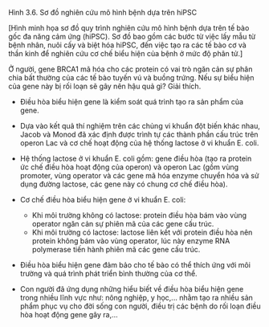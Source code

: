 Hình 3.6. Sơ đồ nghiên cứu mô hình bệnh dựa trên hiPSC

[Hình minh họa sơ đồ quy trình nghiên cứu mô hình bệnh dựa trên tế bào gốc đa năng cảm ứng (hiPSC). Sơ đồ bao gồm các bước từ việc lấy mẫu từ bệnh nhân, nuôi cấy và biệt hóa hiPSC, đến việc tạo ra các tế bào cơ và thần kinh để nghiên cứu cơ chế biểu hiện của bệnh ở mức độ phân tử.]

Ở người, gene BRCA1 mã hóa cho các protein có vai trò ngăn cản sự phân chia bất thường của các tế bào tuyến vú và buồng trứng. Nếu sự biểu hiện của gene này bị rối loạn sẽ gây nên hậu quả gì? Giải thích.

- Điều hòa biểu hiện gene là kiểm soát quá trình tạo ra sản phẩm của gene.

- Dựa vào kết quả thí nghiệm trên các chủng vi khuẩn đột biến khác nhau, Jacob và Monod đã xác định được trình tự các thành phần cấu trúc trên operon Lac và cơ chế hoạt động của hệ thống lactose ở vi khuẩn E. coli.

- Hệ thống lactose ở vi khuẩn E. coli gồm: gene điều hòa (tạo ra protein ức chế điều hòa hoạt động của operon) và operon Lac (gồm vùng promoter, vùng operator và các gene mã hóa enzyme chuyển hóa và sử dụng đường lactose, các gene này có chung cơ chế điều hòa).

- Cơ chế điều hòa biểu hiện gene ở vi khuẩn E. coli:
  + Khi môi trường không có lactose: protein điều hòa bám vào vùng operator ngăn cản sự phiên mã của các gene cấu trúc.
  + Khi môi trường có lactose: lactose liên kết với protein điều hòa nên protein không bám vào vùng operator, lúc này enzyme RNA polymerase tiến hành phiên mã các gene cấu trúc.

- Điều hòa biểu hiện gene đảm bảo cho tế bào có thể thích ứng với môi trường và quá trình phát triển bình thường của cơ thể.

- Con người đã ứng dụng những hiểu biết về điều hòa biểu hiện gene trong nhiều lĩnh vực như: nông nghiệp, y học,... nhằm tạo ra nhiều sản phẩm phục vụ cho đời sống con người, điều trị các bệnh do rối loạn điều hòa hoạt động gene gây ra,...